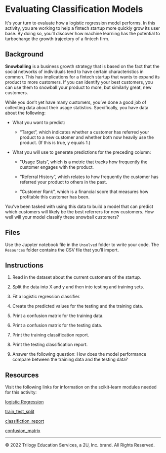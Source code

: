 # Evaluating Classification Models

It's your turn to evaluate how a logistic regression model performs. In this activity, you are working to help a fintech startup more quickly grow its user base. By doing so, you’ll discover how machine learning has the potential to turbocharge the growth trajectory of a fintech firm.

## Background

**Snowballing** is a business growth strategy that is based on the fact that the social networks of individuals tend to have certain characteristics in common. This has implications for a fintech startup that wants to expand its product to more customers. If you can identify your best customers, you can use them to snowball your product to more, but similarly great, new customers.

While you don’t yet have many customers, you’ve done a good job of collecting data about their usage statistics. Specifically, you have data about the following:

* What you want to predict:

  * “Target”, which indicates whether a customer has referred your product to a new customer and whether both now heavily use the product. (If this is true, y equals 1.)

* What you will use to generate predictions for the preceding column:

  * "Usage Stats”, which is a metric that tracks how frequently the customer engages with the product.

  * “Referral History”, which relates to how frequently the customer has referred your product to others in the past.

  * “Customer Rank”, which is a financial score that measures how profitable this customer has been.

You’ve been tasked with using this data to build a model that can predict which customers will likely be the best referrers for new customers. How well will your model classify these snowball customers?

## Files

Use the Jupyter notebook file in the `Unsolved` folder to write your code. The `Resources` folder contains the CSV file that you’ll import.

## Instructions

1. Read in the dataset about the current customers of the startup.

2. Split the data into X and y and then into testing and training sets.

3. Fit a logistic regression classifier.

4. Create the predicted values for the testing and the training data.

5. Print a confusion matrix for the training data.

6. Print a confusion matrix for the testing data.

7. Print the training classification report.

8. Print the testing classification report.

9. Answer the following question: How does the model performance compare between the training data and the testing data?

## Resources

Visit the following links for information on the scikit-learn modules needed for this activity:

[logistic Regression](https://scikit-learn.org/stable/modules/generated/sklearn.linear_model.LogisticRegression.html)

[train_test_split](https://scikit-learn.org/stable/modules/generated/sklearn.model_selection.train_test_split.html)

[classifiction_report](https://scikit-learn.org/stable/modules/generated/sklearn.metrics.classification_report.html)

[confusion_matrix](https://scikit-learn.org/stable/modules/generated/sklearn.metrics.confusion_matrix.html)

---

© 2022 Trilogy Education Services, a 2U, Inc. brand. All Rights Reserved.